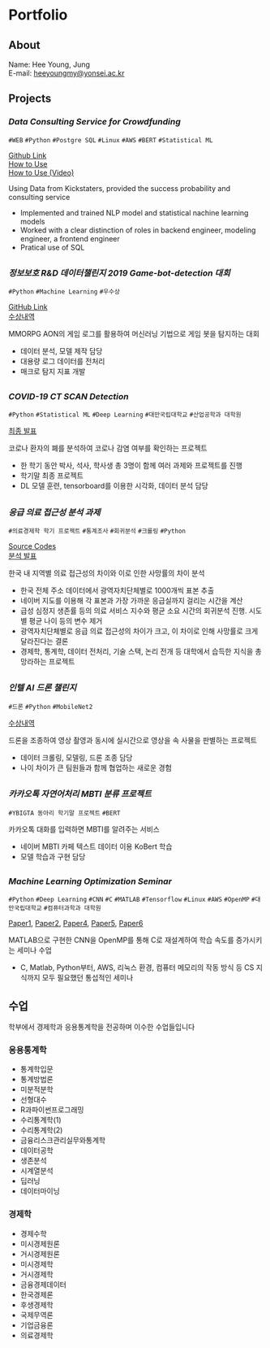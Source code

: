 # Portfolio
## About
Name: Hee Young, Jung </br>
E-mail: heeyoungmy@yonsei.ac.kr </br>

## Projects

### _Data Consulting Service for Crowdfunding_
`#WEB` `#Python` `#Postgre SQL` `#Linux` `#AWS` `#BERT` `#Statistical ML`

[Github Link](https://github.com/whoareyouwhoami/ProjectTellus) <br>
[How to Use](https://github.com/whoareyouwhoami/KickHelpers.com) <br>
[How to Use (Video)](https://www.youtube.com/watch?v=Ip4ZgvXLvSI)

Using Data from Kickstaters, provided the success probability and consulting service
- Implemented and trained NLP model and statistical nachine learning models
- Worked with a clear distinction of roles in backend engineer, modeling engineer, a frontend engineer 
- Pratical use of SQL
##

### _정보보호 R&D 데이터챌린지 2019 Game-bot-detection 대회_
`#Python` `#Machine Learning` `#우수상`

[GitHub Link](https://github.com/Nanjangpan/Game-bot-detection) <br>
[수상내역](https://www.kisis.or.kr/kisis/subIndex/282.do)

MMORPG AON의 게임 로그를 활용하여 머신러닝 기법으로 게임 봇을 탐지하는 대회
- 데이터 분석, 모델 제작 담당
- 대용량 로그 데이터를 전처리
- 매크로 탐지 지표 개발
##

### _COVID-19 CT SCAN Detection_
`#Python` `#Statistical ML` `#Deep Learning` `#대만국립대학교` `#산업공학과 대학원`

[최종 발표](https://velog.io/@hyeong/COVID-19-CT-SCAN-Data)

코로나 환자의 폐를 분석하여 코로나 감염 여부를 확인하는 프로젝트
- 한 학기 동안 박사, 석사, 학사생 총 3명이 함께 여러 과제와 프로젝트를 진행
- 학기말 최종 프로젝트
- DL 모델 훈련, tensorboard를 이용한 시각화, 데이터 분석 담당
##

### _응급 의료 접근성 분석 과제_
`#의료경제학 학기 프로젝트` `#통계조사` `#회귀분석` `#크롤링` `#Python`

[Source Codes](https://github.com/hyeong01/Emergency-Medical-Accessibility) <br>
[분석 발표](https://drive.google.com/file/d/1oxgDFhnuKv_zIlZ9ixoEksBy26_LSX7C/view)

한국 내 지역별 의료 접근성의 차이와 이로 인한 사망률의 차이 분석
- 한국 전체 주소 데이터에서 광역자치단체별로 1000개씩 표본 추출
- 네이버 지도를 이용해 각 표본과 가장 가까운 응급실까지 걸리는 시간을 계산
- 급성 심정지 생존률 등의 의료 서비스 지수와 평균 소요 시간의 회귀분석 진행. 시도별 평균 나이 등의 변수 제거
- 광역자치단체별로 응급 의료 접근성의 차이가 크고, 이 차이로 인해 사망률로 크게 달라진다는 결론
- 경제학, 통계학, 데이터 전처리, 기술 스택, 논리 전개 등 대학에서 습득한 지식을 총망라하는 프로젝트
## 

### _인텔 AI 드론 챌린지_
`#드론` `#Python` `#MobileNet2`

[수상내역](https://www.kiise.or.kr/academy/board/academyNewsView.fa)

드론을 조종하여 영상 촬영과 동시에 실시간으로 영상을 속 사물을 판별하는 프로젝트
- 데이터 크롤링, 모델링, 드론 조종 담당
- 나이 차이가 큰 팀원들과 함께 협업하는 새로운 경험
##

### _카카오톡 자연어처리 MBTI 분류 프로젝트_
`#YBIGTA 동아리 학기말 프로젝트` `#BERT`

카카오톡 대화를 입력하면 MBTI를 알려주는 서비스
- 네이버 MBTI 카페 텍스트 데이터 이용 KoBert 학습
- 모델 학습과 구현 담당
##

### _Machine Learning Optimization Seminar_
`#Python` `#Deep Learning` `#CNN` `#C` `#MATLAB` `#Tensorflow` `#Linux` `#AWS` `#OpenMP` `#대만국립대학교` `#컴퓨터과학과 대학원`

[Paper1](https://drive.google.com/file/d/1wB07L8HOzBTs1myBzXWTezAlmOZYZ87b/view?usp=sharing), [Paper2](https://drive.google.com/file/d/1P8NCw7mchoivFPdRvJveuB0F2BsWJUwr/view?usp=sharing), [Paper4](https://drive.google.com/file/d/1T8DCpRTjOoDEUBXWG9-hE6qKDHYw1KCF/view?usp=sharing), [Paper5](https://drive.google.com/file/d/1819iXIHv5MEqzTQLBIK3xRthhZJ7nddy/view?usp=sharing), [Paper6](https://drive.google.com/file/d/1r4pRdmk62SNxR1ANTgq7DiJXNDPa-1S5/view?usp=sharing)

MATLAB으로 구현한 CNN을 OpenMP를 통해 C로 재설계하여 학습 속도를 증가시키는 세미나 수업
- C, Matlab, Python부터, AWS, 리눅스 환경, 컴퓨터 메모리의 작동 방식 등 CS 지식까지 모두 필요했던 통섭적인 세미나 
##

## 수업
학부에서 경제학과 응용통계학을 전공하며 이수한 수업들입니다

### 응용통계학
- 통계학입문
- 통계방법론
- 미분적분학
- 선형대수
- R과파이썬프로그래밍
- 수리통계학(1)
- 수리통계학(2)
- 금융리스크관리실무와통계학
- 데이터공학
- 생존분석
- 시계열분석
- 딥러닝
- 데이터마이닝

### 경제학
- 경제수학
- 미시경제원론
- 거시경제원론
- 미시경제학
- 거시경제학
- 금융경제데이터
- 한국경제론
- 후생경제학
- 국제무역론
- 기업금융론
- 의료경제학
